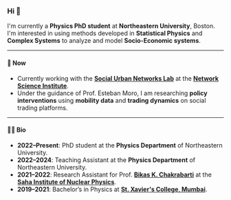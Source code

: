 ### Hi 👋

I'm currently a **Physics PhD student** at **Northeastern University**, Boston. I'm interested in using methods developed in **Statistical Physics** and **Complex Systems** to analyze and model **Socio-Economic systems**.

---

#### 🔭 Now

- Currently working with the [**Social Urban Networks Lab**](https://www.socialurban.net/) at the [**Network Science Institute**](https://www.networkscienceinstitute.org/).
- Under the guidance of Prof. Esteban Moro, I am researching **policy interventions** using **mobility data** and **trading dynamics** on social trading platforms.

---

#### 🧑‍🏫 Bio

- **2022–Present**: PhD student at the **Physics Department** of Northeastern University.
- **2022–2024**: Teaching Assistant at the **Physics Department** of Northeastern University.
- **2021–2022**: Research Assistant for Prof. [**Bikas K. Chakrabarti**](https://www.saha.ac.in/cmp/bikask.chakrabarti/bikas.html) at the [**Saha Institute of Nuclear Physics**](https://www.saha.ac.in).
- **2019–2021**: Bachelor’s in Physics at [**St. Xavier's College, Mumbai**](https://xaviers.ac/).


